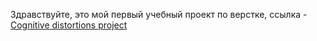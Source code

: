 Здравствуйте, это мой первый учебный проект по верстке, ссылка - <a href="http://cognitive-distortionsmikmur.surge.sh" rel="nofollow">Cognitive distortions project</a>
